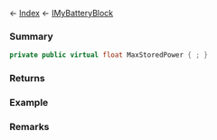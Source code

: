 ← [Index](Api-Index) ← [IMyBatteryBlock](Sandbox.ModAPI.Ingame.IMyBatteryBlock)

### Summary

```csharp
private public virtual float MaxStoredPower { ; }
```

### Returns

### Example

### Remarks

